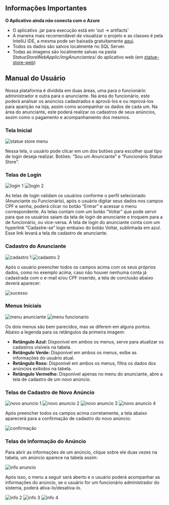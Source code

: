 ## Informações Importantes

**O Aplicativo ainda não conecta com o Azure**

* O aplicativo .jar para execução está em 'out -> artifacts'
* A maneira mais recomendável de visualizar o projeto e as classes é pela IntelliJ IDE,
a mesma pode ser baixada gratuitamente [aqui](https://www.jetbrains.com/idea/download/#section=windows).
* Todos os dados são salvos localmente no SQL Server.
* Todas as imagens são localmente salvas na pasta *StatueStoreWebApplic/imgAnunciantes/* do aplicativo web 
(em [statue-store-web](https://github.com/EspetacularGus/statue-store-web))

## Manual do Usuário

Nossa plataforma é dividida em duas áreas, uma para o funcionário administrador e outra para o anunciante. Na área do funcionário, este poderá analisar os anúncios cadastrados e aprová-los e ou reprová-los para aparição na loja, assim como acompanhar os dados de cada um. 
Na área do anunciante, este poderá realizar os cadastros de seus anúncios, assim como o pagamento e acompanhamento dos mesmos. 

### Tela Inicial

![statue store menu](https://user-images.githubusercontent.com/59635709/72198299-33b46880-340a-11ea-993f-6bd3486449f6.png)

Nessa tela, o usuário pode clicar em um dos botões para escolher qual tipo de login deseja realizar. Botões: “Sou um Anunciante” e “Funcionário Statue Store”.

### Telas de Login

![login 1](https://user-images.githubusercontent.com/59635709/72198293-331bd200-340a-11ea-80ed-b2592e7bd537.png)
![login 2](https://user-images.githubusercontent.com/59635709/72198294-331bd200-340a-11ea-8fea-924831987466.png)

As telas de login validam os usuários conforme o perfil selecionado (Anunciante ou Funcionário), após o usuário digitar seus dados nos campos CPF e senha, poderá clicar no botão “Entrar” e acessar o menu correspondente.
As telas contam com um botão “Voltar” que pode servir para que os usuários saiam da tela de login de anunciante e troquem para a de funcionário, ou vice-versa.
A tela de login do anunciante conta com um hyperlink “Cadastre-se” logo embaixo do botão Voltar, sublinhada em azul. Esse link levará a tela de cadastro de anunciante.
  
### Cadastro do Anunciante

![cadastro 1](https://user-images.githubusercontent.com/59635709/72198285-31eaa500-340a-11ea-8645-44de30dfb436.png)
![cadastro 2](https://user-images.githubusercontent.com/59635709/72198286-32833b80-340a-11ea-88c9-41ec1b8ca1eb.png)

Após o usuário preencher todos os campos acima com os seus próprios dados, como no exemplo acima, caso não houver nenhuma conta já cadastrada com o e-mail e/ou CPF inserido, a tela de conclusão abaixo deverá aparecer:

![sucesso](https://user-images.githubusercontent.com/59635709/72198300-33b46880-340a-11ea-878c-d368d4ea8967.png)

### Menus Iniciais

![menu anunciante](https://user-images.githubusercontent.com/59635709/72198650-8cd2cb00-340f-11ea-9fd1-27601d22036b.png)
![menu funcionario](https://user-images.githubusercontent.com/59635709/72198651-8cd2cb00-340f-11ea-99b2-a45120f8b548.png)

Os dois menus são bem parecidos, mas se diferem em alguns pontos.
Abaixo a legenda para os retângulos da primeira imagem:

* **Retângulo Azul:** Disponível em ambos os menus, serve para atualizar os cadastros visíveis na tabela.
* **Retângulo Verde:** Disponível em ambos os menus, exibe as informações do usuário atual.
* **Retângulo Roxo:** Disponível em ambos os menus, filtra os dados dos anúncios exibidos na tabela.
* **Retângulo Vermelho:** Disponível apenas no menu do anunciante, abre a tela de cadastro de um novo anúncio.

### Telas de Cadastro de Novo Anúncio

![novo anuncio 1](https://user-images.githubusercontent.com/59635709/72198295-331bd200-340a-11ea-8c60-329a242e3679.png)
![novo anuncio 2](https://user-images.githubusercontent.com/59635709/72198296-331bd200-340a-11ea-941e-110ecb16d29e.png)
![novo anuncio 3](https://user-images.githubusercontent.com/59635709/72198297-33b46880-340a-11ea-9012-a11bd9b38ed0.png)
![novo anuncio 4](https://user-images.githubusercontent.com/59635709/72198298-33b46880-340a-11ea-85db-6e5a76778e55.png)

Após preencher todos os campos acima corretamente, a tela abaixo aparecerá para a confirmação de cadastro do novo anúncio:

![confirmação](https://user-images.githubusercontent.com/59635709/72198287-32833b80-340a-11ea-9839-28c9b1e3dd4d.png)

### Telas de Informação do Anúncio

Para abrir as informações de um anúncio, clique sobre ele duas vezes na tabela, um anúncio aparece na tabela assim:

![info anuncio](https://user-images.githubusercontent.com/59635709/72198292-331bd200-340a-11ea-8819-5f418cd04dec.png)

Após isso, o menu a seguir será aberto e o usuário poderá acompanhar as informações do anúncio, se o usuário for um funcionário administrador do sistema, poderá ativa-lo/desativa-lo.

![info 2](https://user-images.githubusercontent.com/59635709/72198288-32833b80-340a-11ea-8722-f665aa546f65.png)
![info 3](https://user-images.githubusercontent.com/59635709/72198289-32833b80-340a-11ea-9950-699c626d23da.png)
![info 4](https://user-images.githubusercontent.com/59635709/72198291-32833b80-340a-11ea-8c4d-5facd81f009e.png)


